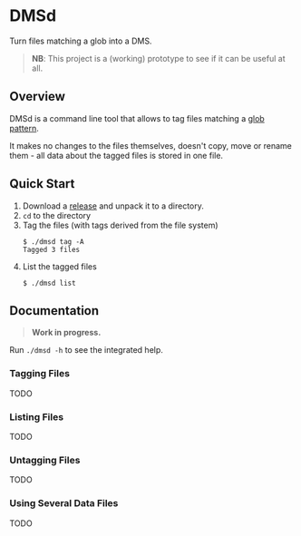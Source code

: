 # DMSd

Turn files matching a glob into a DMS.

> **NB**: This project is a (working) prototype to see if it can be useful at
> all.

## Overview

DMSd is a command line tool that allows to tag files matching
a [glob pattern](https://en.wikipedia.org/wiki/Glob_(programming)).

It makes no changes to the files themselves, doesn't copy, move or rename them -
all data about the tagged files is stored in one file.

## Quick Start

1. Download a [release](https://github.com/mirovarga/dmsd/releases) and unpack
   it to a directory.
2. `cd` to the directory
3. Tag the files (with tags derived from the file system) 
   ```
   $ ./dmsd tag -A
   Tagged 3 files
   ```
4. List the tagged files
   ```
   $ ./dmsd list
   ```

## Documentation

> **Work in progress.**

Run `./dmsd -h` to see the integrated help.

### Tagging Files

TODO

### Listing Files

TODO

### Untagging Files

TODO

### Using Several Data Files

TODO
